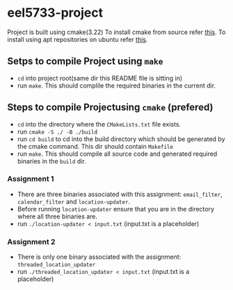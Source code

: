# eel5733-project

Project is built using cmake(3.22)
To install cmake from source refer [this](https://cmake.org/install/).
To install using apt repositories on ubuntu refer [this](https://askubuntu.com/questions/355565/how-do-i-install-the-latest-version-of-cmake-from-the-command-line).

## Setps to compile Project using `make`
- `cd` into project root(same dir this README file is sitting in)
- run `make`. This should complile the required binaries in the current dir.

## Steps to compile Projectusing `cmake` (prefered)
- `cd` into the directory where the `CMakeLists.txt` file exists.
- run `cmake -S ./ -B ./build`
- run `cd build` to cd into the build directory which should be generated by the cmake command. This dir should contain `Makefile`
- run `make`. This should compile all source code and generated required binaries in the `build` dir.


### Assignment 1
- There are three binaries associated with this assignment: `email_filter`, `calendar_filter` and `location-updater`.
- Before running `location-updater` ensure that you are in the directory where all three binaries are.
- run `./location-updater < input.txt` (input.txt is a placeholder)

### Assignment 2
- There is only one binary associated with the assignment: `threaded_location_updater`
- run `./threaded_location_updater < input.txt` (input.txt is a placeholder)

